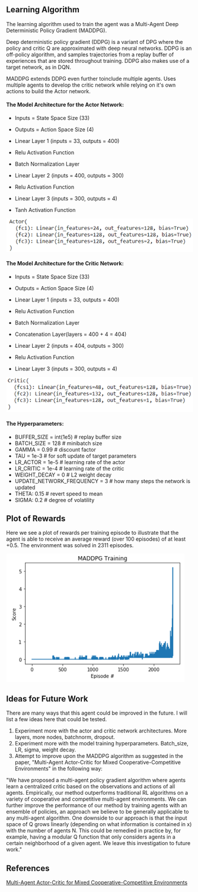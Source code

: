 ## Learning Algorithm

The learning algorithm used to train the agent was a Multi-Agent Deep Deterministic Policy Gradient (MADDPG).

Deep deterministic policy gradient (DDPG) is a variant of DPG where the policy and critic Q are approximated with deep neural networks. DDPG is an off-policy algorithm, and samples trajectories from a replay buffer of experiences that are stored throughout training. DDPG also makes use of a target network, as in DQN.

MADDPG extends DDPG even further toinclude multiple agents. Uses multiple agents to develop the critic network while relying on it's own actions to build the Actor network.



#### The Model Architecture for the Actor Network:

- Inputs = State Space Size (33)
- Outputs = Action Space Size (4)

- Linear Layer 1 (inputs = 33, outputs = 400)
- Relu Activation Function
- Batch Normalization Layer
- Linear Layer 2 (inputs = 400, outputs = 300)
- Relu Activation Function
- Linear Layer 3 (inputs = 300, outputs = 4)
- Tanh Activation Function

![Actor](photos/Actor.png)

#### The Model Architecture for the Critic Network:

- Inputs = State Space Size (33)
- Outputs = Action Space Size (4)

- Linear Layer 1 (inputs = 33, outputs = 400)
- Relu Activation Function
- Batch Normalization Layer
- Concatenation Layer(layers = 400 + 4 = 404)
- Linear Layer 2 (inputs = 404, outputs = 300)
- Relu Activation Function
- Linear Layer 3 (inputs = 300, outputs = 4)

![Critic](photos/Critic.png)

#### The Hyperparameters:

- BUFFER_SIZE = int(1e5)  # replay buffer size
- BATCH_SIZE = 128        # minibatch size
- GAMMA = 0.99            # discount factor
- TAU = 1e-3              # for soft update of target parameters
- LR_ACTOR = 1e-5         # learning rate of the actor
- LR_CRITIC = 1e-4        # learning rate of the critic
- WEIGHT_DECAY = 0        # L2 weight decay
- UPDATE_NETWORK_FREQUENCY = 3      # how many steps the network is updated
- THETA: 0.15             # revert speed to mean
- SIGMA: 0.2              # degree of volatility

## Plot of Rewards

Here we see a plot of rewards per training episode to illustrate that the agent is able to receive an average reward (over 100 episodes) of at least +0.5. The environment was solved in 2311 episodes.


![reward_plot](photos/MADDPG_Plot.png)

## Ideas for Future Work

There are many ways that this agent could be improved in the future. I will list a few ideas here that could be tested.

1. Experiment more with the actor and critic network architectures. More layers, more nodes, batchnorm, dropout.
2. Experiment more with the model training hyperparameters. Batch_size, LR, sigma, weight decay.
3. Attempt to improve upon the MADDPG algorithm as suggested in the paper, "Multi-Agent Actor-Critic for Mixed
Cooperative-Competitive Environments" in the following way:

"We have proposed a multi-agent policy gradient algorithm where agents learn a centralized critic
based on the observations and actions of all agents. Empirically, our method outperforms traditional
RL algorithms on a variety of cooperative and competitive multi-agent environments. We can further
improve the performance of our method by training agents with an ensemble of policies, an approach
we believe to be generally applicable to any multi-agent algorithm.
One downside to our approach is that the input space of Q grows linearly (depending on what
information is contained in x) with the number of agents N. This could be remedied in practice by,
for example, having a modular Q function that only considers agents in a certain neighborhood of a
given agent. We leave this investigation to future work."

## References

[Multi-Agent Actor-Critic for Mixed Cooperative-Competitive Environments](https://papers.nips.cc/paper/7217-multi-agent-actor-critic-for-mixed-cooperative-competitive-environments.pdf)
